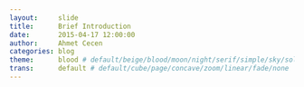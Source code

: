 ```yaml
---
layout:     slide
title:      Brief Introduction
date:       2015-04-17 12:00:00
author:     Ahmet Cecen
categories: blog
theme:		blood # default/beige/blood/moon/night/serif/simple/sky/solarized
trans:		default # default/cube/page/concave/zoom/linear/fade/none
---
```

<script type="text/template">
##{{ page.title }}
###{{ page.author }}
###{{ page.date }}
--horizontal
<!-- Start Writing Below in Markdown -->
## Short Bio
* 2nd Year Graduate Student in CSE
* 5 Years Working with Dr.Kalidindi
* Stonger on the Computational Side more than Mechanical or Materials
--horizontal
## Some Skills
* Area: Computational Materials Science with a Focus on Materials Informatics
* Work Environment: Mainly MATLAB, R and MAPLE
* Topics of Interest:
  - **Spatial Correlations**      
  - **Machine Learning**
  - **Image/Signal Processing** 
  - Matrix  Linear Algebra
  - Modelling and Simulation    
  - Parallelization/Sequentialization
  - Graph Analysis              
  - *Web Development & Automation*
--horizontal
# Some Projects
--vertical
## Dual Phase Steels
![Description](http://ahmetcecen.github.io/project-pages/img/MPIE.png)
--vertical
## Al-Cu Solidification
![Description](http://ahmetcecen.github.io/project-pages/img/MURI.png)
--horizontal
# Thank You
<!-- End Here -->
--vertical
#[Print]({{ site.url }}{{ site.baseurl }}{{ page.url }}/?print-pdf#)
#[Back]({{ site.url }}{{ site.baseurl }})
</script>
